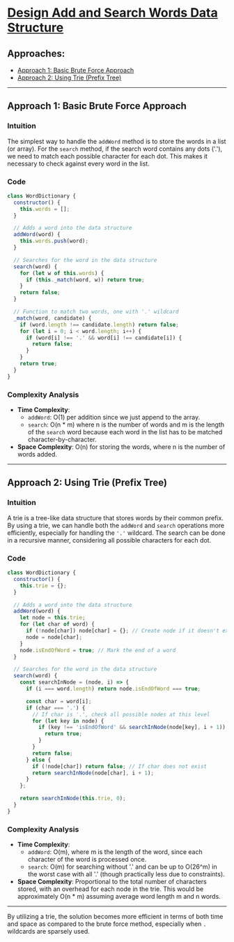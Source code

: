 # [Design Add and Search Words Data Structure](https://leetcode.com/problems/design-add-and-search-words-data-structure/)

## Approaches:
- [Approach 1: Basic Brute Force Approach](#approach-1-basic-brute-force-approach)
- [Approach 2: Using Trie (Prefix Tree)](#approach-2-using-trie-prefix-tree)

---

## Approach 1: Basic Brute Force Approach

### Intuition
The simplest way to handle the `addWord` method is to store the words in a list (or array). For the `search` method, if the search word contains any dots ('.'), we need to match each possible character for each dot. This makes it necessary to check against every word in the list.

### Code
```javascript
class WordDictionary {
  constructor() {
    this.words = [];
  }

  // Adds a word into the data structure
  addWord(word) {
    this.words.push(word);
  }

  // Searches for the word in the data structure
  search(word) {
    for (let w of this.words) {
      if (this._match(word, w)) return true;
    }
    return false;
  }

  // Function to match two words, one with '.' wildcard
  _match(word, candidate) {
    if (word.length !== candidate.length) return false;
    for (let i = 0; i < word.length; i++) {
      if (word[i] !== '.' && word[i] !== candidate[i]) {
        return false;
      }
    }
    return true;
  }
}

```

### Complexity Analysis
- **Time Complexity**: 
  - `addWord`: O(1) per addition since we just append to the array.
  - `search`: O(n * m) where n is the number of words and m is the length of the `search` word because each word in the list has to be matched character-by-character.
- **Space Complexity**: O(n) for storing the words, where n is the number of words added.

---

## Approach 2: Using Trie (Prefix Tree)

### Intuition
A trie is a tree-like data structure that stores words by their common prefix. By using a trie, we can handle both the `addWord` and `search` operations more efficiently, especially for handling the `'.'` wildcard. The search can be done in a recursive manner, considering all possible characters for each dot.

### Code
```javascript
class WordDictionary {
  constructor() {
    this.trie = {};
  }

  // Adds a word into the data structure
  addWord(word) {
    let node = this.trie;
    for (let char of word) {
      if (!node[char]) node[char] = {}; // Create node if it doesn't exist
      node = node[char];
    }
    node.isEndOfWord = true; // Mark the end of a word
  }

  // Searches for the word in the data structure
  search(word) {
    const searchInNode = (node, i) => {
      if (i === word.length) return node.isEndOfWord === true;

      const char = word[i];
      if (char === '.') {
        // If char is '.', check all possible nodes at this level
        for (let key in node) {
          if (key !== 'isEndOfWord' && searchInNode(node[key], i + 1)) {
            return true;
          }
        }
        return false;
      } else {
        if (!node[char]) return false; // If char does not exist
        return searchInNode(node[char], i + 1);
      }
    };

    return searchInNode(this.trie, 0);
  }
}
```

### Complexity Analysis
- **Time Complexity**: 
  - `addWord`: O(m), where m is the length of the word, since each character of the word is processed once.
  - `search`: O(m) for searching without '.' and can be up to O(26^m) in the worst case with all '.' (though practically less due to constraints).
- **Space Complexity**: Proportional to the total number of characters stored, with an overhead for each node in the trie. This would be approximately O(n * m) assuming average word length m and n words.

---

By utilizing a trie, the solution becomes more efficient in terms of both time and space as compared to the brute force method, especially when `.` wildcards are sparsely used.


